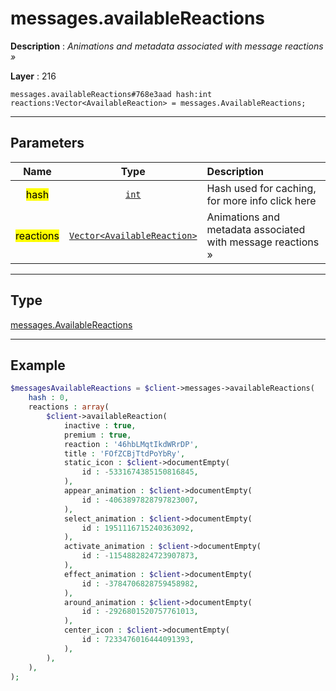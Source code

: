# messages.availableReactions

**Description** : *Animations and metadata associated with message reactions &raquo;*

**Layer** : 216

```tl
messages.availableReactions#768e3aad hash:int reactions:Vector<AvailableReaction> = messages.AvailableReactions;
```

---

## Parameters

| Name | Type | Description |
| :---: | :---: | :--- |
| <mark>hash</mark> | [`int`](type/int) | Hash used for caching, for more info click here |
| <mark>reactions</mark> | [`Vector<AvailableReaction>`](type/AvailableReaction) | Animations and metadata associated with message reactions » |

---

## Type

[messages.AvailableReactions](type/messages.AvailableReactions)

---

## Example

```php
$messagesAvailableReactions = $client->messages->availableReactions(
	hash : 0,
	reactions : array(
		$client->availableReaction(
			inactive : true,
			premium : true,
			reaction : '46hbLMqtIkdWRrDP',
			title : 'FOfZCBjTtdPoYbRy',
			static_icon : $client->documentEmpty(
				id : -5331674385150816845,
			),
			appear_animation : $client->documentEmpty(
				id : -4063897828797823007,
			),
			select_animation : $client->documentEmpty(
				id : 1951116715240363092,
			),
			activate_animation : $client->documentEmpty(
				id : -1154882824723907873,
			),
			effect_animation : $client->documentEmpty(
				id : -3784706828759458982,
			),
			around_animation : $client->documentEmpty(
				id : -2926801520757761013,
			),
			center_icon : $client->documentEmpty(
				id : 7233476016444091393,
			),
		),
	),
);
```